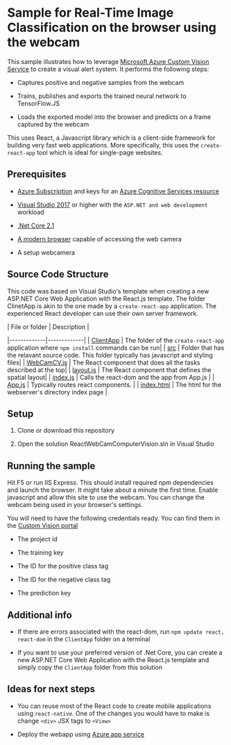 # Sample for Real-Time Image Classification on the browser using the webcam



This sample illustrates how to leverage [Microsoft Azure Custom Vision Service](https://docs.microsoft.com/en-us/azure/cognitive-services/computer-vision/home) to create a visual alert system. It performs the following steps:



* Captures positive and negative samples from the webcam



* Trains, publishes and exports the trained neural network to TensorFlow.JS



* Loads the exported model into the browser and predicts on a frame captured by the webcam







This uses React, a Javascript library which is a client-side framework for building very fast web applications. More specifically, this uses the `create-react-app` tool which is ideal for single-page websites.







## Prerequisites







* [Azure Subscription](https://azure.microsoft.com/en-us/) and keys for an [Azure Cognitive Services resource](https://docs.microsoft.com/en-us/azure/cognitive-services/cognitive-services-apis-create-account)



* [Visual Studio 2017](https://visualstudio.microsoft.com/) or higher with the `ASP.NET and web development`  workload 



* [.Net Core 2.1](https://dotnet.microsoft.com/download/dotnet-core/2.1) 



* [A modern browser](http://caniuse.com/#feat=stream) capable of accessing the web camera



* A setup webcamera 







## Source Code Structure



This code was based on Visual Studio's template when creating a new ASP.NET Core Web Application with the React.js template. The folder ClinetApp is akin to the one made by a `create-react-app` application. The experienced React developer can use their own server framework. 







| File or folder | Description |



|-------------|-------------|
| [ClientApp](./ClientApp) | The folder of the `create-react-app` application where `npm install` commands can be run|
| [src](./ClientApp/src) | Folder that has the relavant source code. This folder typically has javascript and styling files|
| [WebCamCV.js](./ClientApp/src/components/WebCamCV.js) | The React component that does all the tasks described at the top|
| [layout.js](./ClientApp/src/components/layout.js) | The React component that defines the spatial layout|
| [index.js](./ClientApp/src/index.js) | Calls the react-dom and the app from App.js |
| [App.js](./ClientApp/src/App.js) | Typically routes react components. |
| [index.html](./ClientApp/public/index.html) | The html for the webserver's directory index page |


## Setup







1. Clone or download this repository



2. Open the solution ReactWebCamComputerVision.sln in Visual Studio







## Running the sample







Hit F5 or run IIS Express. This should install required npm dependencies and launch the browser. It might take about a minute the first time. Enable javascript and allow this site to use the webcam. You can change the webcam being used in your browser's settings.







You will need to have the following credentials ready. You can find them in the [Custom Vision portal](https://customvision.ai)



* The project id 



* The training key



* The ID for the positive class tag



* The ID for the negative class tag



* The prediction key











## Additional info



* If there are errors associated with the react-dom, run `npm update react, react-dom` in the `ClientApp` folder on a terminal



* If you want to use your preferred version of .Net Core, you can create a new ASP.NET Core Web Application with the React.js template and simply copy the `ClientApp` folder from this solution















## Ideas for next steps



* You can reuse most of the React code to create mobile applications using `react-native`. One of the changes you would have to make is change `<div>` JSX tags to `<View>`



* Deploy the webapp using [Azure app service](https://docs.microsoft.com/en-us/azure/app-service/app-service-web-get-started-dotnet)

